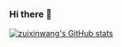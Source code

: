 ### Hi there 👋

<!--
**zuixinwang/zuixinwang** is a ✨ _special_ ✨ repository because its `README.md` (this file) appears on your GitHub profile.

Here are some ideas to get you started:

- 🔭 I’m currently working on ...
- 🌱 I’m currently learning ...
- 👯 I’m looking to collaborate on ...
- 🤔 I’m looking for help with ...
- 💬 Ask me about ...
- 📫 How to reach me: ...
- 😄 Pronouns: ...
- ⚡ Fun fact: ...
-->

[![zuixinwang's GitHub stats](https://github-readme-stats.vercel.app/api?username=zuixinwang&show_icons=true&theme=vue-dark)](https://github.com/anuraghazra/github-readme-stats)
